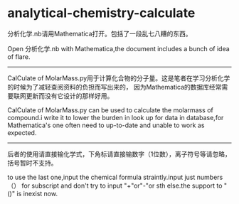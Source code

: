# analytical-chemistry-calculate
分析化学.nb请用Mathematica打开。包括了一段乱七八糟的东西。

Open 分析化学.nb with Mathematica,the document includes a bunch of idea of flare.

---

CalCulate of MolarMass.py用于计算化合物的分子量。这是笔者在学习分析化学的时候为了减轻查阅资料的负担而写出来的，
因为Mathematica的数据库经常需要联网更新而没有它设计的那样好用。

CalCulate of MolarMass.py can be used to calculate the molarmass of compound.i write it to lower the 
burden in look up for data in database,for Mathematica's one often need to up-to-date and unable to
work as expected.

---

后者的使用请直接输化学式，下角标请直接输数字（1位数），离子符号等请忽略，括号暂时不支持。

to use the last one,input the chemical formula straintly.input just numbers（） for subscript and don't try
to input "+"or"-"or sth else.the support to "()" is inexist now.
